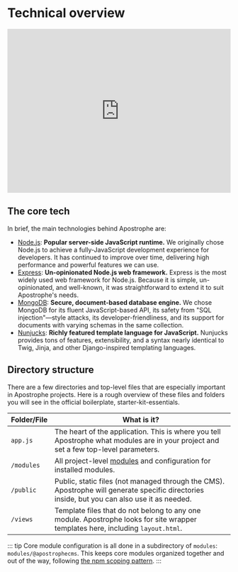 # Technical overview

<div style="display: flex; justify-content: center;">
  <iframe width="660" height="370" src="https://www.youtube.com/embed/DoOSBfOy6NY?si=ZziVXYUqaSyEVZn2" title="YouTube video player" frameborder="0" allow="accelerometer; autoplay; clipboard-write; encrypted-media; gyroscope; picture-in-picture; web-share" referrerpolicy="strict-origin-when-cross-origin" allowfullscreen></iframe>
</div>

## The core tech

In brief, the main technologies behind Apostrophe are:

- [Node.js](https://nodejs.org): **Popular server-side JavaScript runtime.** We originally chose Node.js to achieve a fully-JavaScript development experience for developers. It has continued to improve over time, delivering high performance and powerful features we can use.
- [Express](https://npmjs.org/package/express): **Un-opinionated Node.js web framework.** Express is the most widely used web framework for Node.js. Because it is simple, un-opinionated, and well-known, it was straightforward to extend it to suit Apostrophe's needs.
- [MongoDB](https://www.mongodb.com): **Secure, document-based database engine.** We chose MongoDB for its fluent JavaScript-based API, its safety from "SQL injection"—style attacks, its developer-friendliness, and its support for documents with varying schemas in the same collection.
- [Nunjucks](https://mozilla.github.io/nunjucks/): **Richly featured template language for JavaScript.** Nunjucks provides tons of features, extensibility, and a syntax nearly identical to Twig, Jinja, and other Django-inspired templating languages.

## Directory structure

There are a few directories and top-level files that are especially important in Apostrophe projects. Here is a rough overview of these files and folders you will see in the official boilerplate, starter-kit-essentials.

| Folder/File | What is it? |
| ------ | ------ |
| `app.js` | The heart of the application. This is where you tell Apostrophe what modules are in your project and set a few top-level parameters. |
| `/modules` | All project-level [modules](/reference/glossary.md#module) and configuration for installed modules. |
| `/public` | Public, static files (not managed through the CMS). Apostrophe will generate specific directories inside, but you can also use it as needed.  |
| `/views` | Template files that do not belong to any one module. Apostrophe looks for site wrapper templates here, including `layout.html`. |

::: tip
Core module configuration is all done in a subdirectory of `modules`: `modules/@apostrophecms`. This keeps core modules organized together and out of the way, following [the npm scoping pattern](https://docs.npmjs.com/about-scopes).
:::
